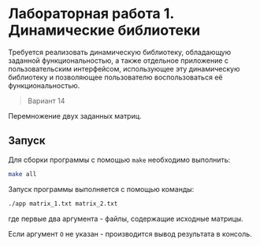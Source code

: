 # Лабораторная работа 1. Динамические библиотеки

Требуется реализовать динамическую библиотеку, обладающую заданной функциональностью, а также отдельное приложение с пользовательским интерфейсом, использующее эту динамическую библиотеку и  позволяющее пользователю воспользоваться её функциональностью.

> Вариант 14

Перемножение двух заданных матриц.

## Запуск

Для сборки программы с помощью `make` необходимо выполнить:

```bash
make all
```

Запуск программы выполняется с помощью команды:

```bash
./app matrix_1.txt matrix_2.txt
```

где первые два аргумента - файлы, содержащие исходные матрицы.

Если аргумент `O` не указан - производится вывод результата в консоль.
